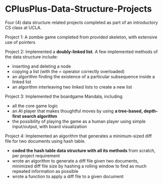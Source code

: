 # CPlusPlus-Data-Structure-Projects
Four (4) data structure related projects completed as part of an introductory CS class at UCLA.

   

Project 1: A zombie game completed from provided skeleton, with extensive use of pointers

Project 2: Implemented a **doubly-linked list**. A few implemented methods of the data structure include:
- inserting and deleting a node
- copying a list (with the = operator correctly overloaded)
- an algorithm finding the existence of a particular subsequence inside a linked list
- an algorithm interleaving two linked lists to create a new list
           
Project 3: Implemented the boardgame Mandala, including
- all the core game logic
- an AI player that makes thoughtful moves by using **a tree-based, depth-first search algorithm**
- the possibility of playing the game as a human player using simple input/output, with board visualization

Project 4: Implemented an algorithm that generates a minimum-sized diff file for two documents using hash table. 
- **coded the hash table data structure with all its methods** from scratch, per project requirement
- wrote an algorithm to generate a diff file given two documents, minimized diff file size by hashing a rolling window to find                as much repeated information as possible
- wrote a function to apply a diff file to a given document
           
           
           
            
